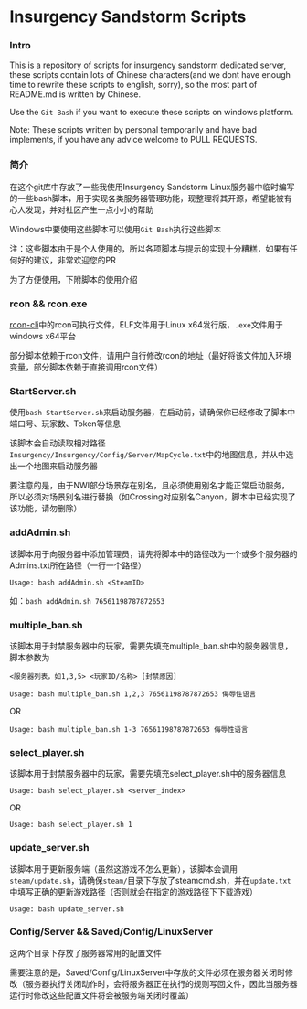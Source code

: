 # Insurgency Sandstorm Scripts

### Intro
This is a repository of scripts for insurgency sandstorm dedicated server, these scripts contain lots of Chinese characters(and we dont have enough time to rewrite these scripts to english, sorry), so the most part of README.md is written by Chinese.

Use the `Git Bash` if you want to execute these scripts on windows platform.

Note: These scripts written by personal temporarily and have bad implements, if you have any advice welcome to PULL REQUESTS.

### 简介
在这个git库中存放了一些我使用Insurgency Sandstorm Linux服务器中临时编写的一些bash脚本，用于实现各类服务器管理功能，现整理将其开源，希望能被有心人发现，并对社区产生一点小小的帮助

Windows中要使用这些脚本可以使用`Git Bash`执行这些脚本


注：这些脚本由于是个人使用的，所以各项脚本与提示的实现十分糟糕，如果有任何好的建议，非常欢迎您的PR


为了方便使用，下附脚本的使用介绍

### rcon && rcon.exe

[rcon-cli](https://github.com/gorcon/rcon-cli)中的rcon可执行文件，ELF文件用于Linux x64发行版，`.exe`文件用于windows x64平台

部分脚本依赖于rcon文件，请用户自行修改rcon的地址（最好将该文件加入环境变量，部分脚本依赖于直接调用rcon文件）

### StartServer.sh
使用`bash StartServer.sh`来启动服务器，在启动前，请确保你已经修改了脚本中端口号、玩家数、Token等信息

该脚本会自动读取相对路径`Insurgency/Insurgency/Config/Server/MapCycle.txt`中的地图信息，并从中选出一个地图来启动服务器

要注意的是，由于NWI部分场景存在别名，且必须使用别名才能正常启动服务，所以必须对场景别名进行替换（如Crossing对应别名Canyon，脚本中已经实现了该功能，请勿删除）

### addAdmin.sh
该脚本用于向服务器中添加管理员，请先将脚本中的路径改为一个或多个服务器的Admins.txt所在路径（一行一个路径）

`Usage: bash addAdmin.sh <SteamID>`

如：`bash addAdmin.sh 76561198787872653` 

### multiple_ban.sh
该脚本用于封禁服务器中的玩家，需要先填充multiple_ban.sh中的服务器信息，脚本参数为

`<服务器列表，如1,3,5> <玩家ID/名称> [封禁原因]`

`Usage: bash multiple_ban.sh 1,2,3 76561198787872653 侮辱性语言`

OR

`Usage: bash multiple_ban.sh 1-3 76561198787872653 侮辱性语言`

### select_player.sh

该脚本用于封禁服务器中的玩家，需要先填充select_player.sh中的服务器信息

`Usage: bash select_player.sh <server_index>`

OR

`Usage: bash select_player.sh 1`

### update_server.sh
该脚本用于更新服务端（虽然这游戏不怎么更新），该脚本会调用`steam/update.sh`，请确保`steam/`目录下存放了steamcmd.sh，并在`update.txt`中填写正确的更新游戏路径（否则就会在指定的游戏路径下下载游戏）

`Usage: bash update_server.sh`

### Config/Server && Saved/Config/LinuxServer
这两个目录下存放了服务器常用的配置文件

需要注意的是，Saved/Config/LinuxServer中存放的文件必须在服务器关闭时修改（服务器执行关闭动作时，会将服务器正在执行的规则写回文件，因此当服务器运行时修改这些配置文件将会被服务端关闭时覆盖）
